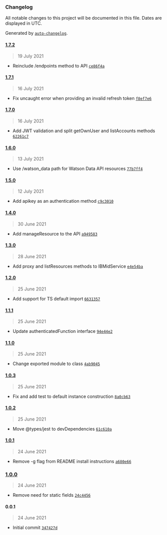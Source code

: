 ### Changelog

All notable changes to this project will be documented in this file. Dates are displayed in UTC.

Generated by [`auto-changelog`](https://github.com/CookPete/auto-changelog).

#### [1.7.2](https://github.com/MarcoABCardoso/ibmid-login/compare/1.7.1...1.7.2)

> 19 July 2021

- Reinclude /endpoints method to API [`ce86f4a`](https://github.com/MarcoABCardoso/ibmid-login/commit/ce86f4a4e68f8b405a514985e0b026670516c948)

#### [1.7.1](https://github.com/MarcoABCardoso/ibmid-login/compare/1.7.0...1.7.1)

> 16 July 2021

- Fix uncaught error when providing an invalid refresh token [`f8ef7e6`](https://github.com/MarcoABCardoso/ibmid-login/commit/f8ef7e6a231fe5e3f603abfa1aa5a95c027b8bcc)

#### [1.7.0](https://github.com/MarcoABCardoso/ibmid-login/compare/1.6.0...1.7.0)

> 16 July 2021

- Add JWT validation and split getOwnUser and listAccounts methods [`62261c7`](https://github.com/MarcoABCardoso/ibmid-login/commit/62261c7bab60928f92665b59b0a1510ff9917bea)

#### [1.6.0](https://github.com/MarcoABCardoso/ibmid-login/compare/1.5.0...1.6.0)

> 13 July 2021

- Use /watson_data path for Watson Data API resources [`77b7ff4`](https://github.com/MarcoABCardoso/ibmid-login/commit/77b7ff48a372c941614b08a85905ac29ed64c7a0)

#### [1.5.0](https://github.com/MarcoABCardoso/ibmid-login/compare/1.4.0...1.5.0)

> 12 July 2021

- Add apikey as an authentication method [`c9c3010`](https://github.com/MarcoABCardoso/ibmid-login/commit/c9c30109ccc1a4b390abbb65f2abc1a4ae5ed541)

#### [1.4.0](https://github.com/MarcoABCardoso/ibmid-login/compare/1.3.0...1.4.0)

> 30 June 2021

- Add manageResource to the API [`a949583`](https://github.com/MarcoABCardoso/ibmid-login/commit/a94958356eed28c9570df69750d5a7430e45fe18)

#### [1.3.0](https://github.com/MarcoABCardoso/ibmid-login/compare/1.2.0...1.3.0)

> 28 June 2021

- Add proxy and listResources methods to IBMidService [`e4e54ba`](https://github.com/MarcoABCardoso/ibmid-login/commit/e4e54baf811b51ebeb78d0044d6397ad604200c8)

#### [1.2.0](https://github.com/MarcoABCardoso/ibmid-login/compare/1.1.1...1.2.0)

> 25 June 2021

- Add support for TS default import [`6631357`](https://github.com/MarcoABCardoso/ibmid-login/commit/6631357bb38b7aee165d63838cea42810d3a7495)

#### [1.1.1](https://github.com/MarcoABCardoso/ibmid-login/compare/1.1.0...1.1.1)

> 25 June 2021

- Update authenticatedFunction interface [`94e44e2`](https://github.com/MarcoABCardoso/ibmid-login/commit/94e44e2566420399b74ed67e2abe057718176ecd)

#### [1.1.0](https://github.com/MarcoABCardoso/ibmid-login/compare/1.0.3...1.1.0)

> 25 June 2021

- Change exported module to class [`4ab9045`](https://github.com/MarcoABCardoso/ibmid-login/commit/4ab9045582d485c7487360c26d7d82d540502ce8)

#### [1.0.3](https://github.com/MarcoABCardoso/ibmid-login/compare/1.0.2...1.0.3)

> 25 June 2021

- Fix and add test to default instance construction [`8a0cb63`](https://github.com/MarcoABCardoso/ibmid-login/commit/8a0cb6365c29e3de9b853a4497c47247119eb4fc)

#### [1.0.2](https://github.com/MarcoABCardoso/ibmid-login/compare/1.0.1...1.0.2)

> 25 June 2021

- Move @types/jest to devDependencies [`61c610a`](https://github.com/MarcoABCardoso/ibmid-login/commit/61c610a50dfa81746212974b26bc4a1170d8a877)

#### [1.0.1](https://github.com/MarcoABCardoso/ibmid-login/compare/1.0.0...1.0.1)

> 24 June 2021

- Remove -g flag from README install instructions [`a680e66`](https://github.com/MarcoABCardoso/ibmid-login/commit/a680e6655a627691f080f11fc945ab1334267a0d)

### [1.0.0](https://github.com/MarcoABCardoso/ibmid-login/compare/0.0.1...1.0.0)

> 24 June 2021

- Remove need for static fields [`24c4456`](https://github.com/MarcoABCardoso/ibmid-login/commit/24c4456f7ddbcf8cfc9f61f0e077187c95fe4929)

#### 0.0.1

> 24 June 2021

- Initial commit [`347427d`](https://github.com/MarcoABCardoso/ibmid-login/commit/347427d5d0d16c50659f2ea12049a90a2a1b4ef7)
